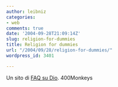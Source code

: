 ```yaml
---
author: leibniz
categories:
- web
comments: true
date: '2004-09-28T21:09:14Z'
slug: religion-for-dummies
title: Religion for dummies
url: "/2004/09/28/religion-for-dummies/"
wordpress_id: 3401

---
```

Un sito di [FAQ su Dio](https://www.400monkeys.com/God/index.html).
400Monkeys
